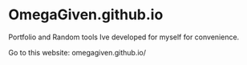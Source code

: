 # OmegaGiven.github.io

Portfolio and Random tools Ive developed for myself for convenience.

Go to this website: omegagiven.github.io/
